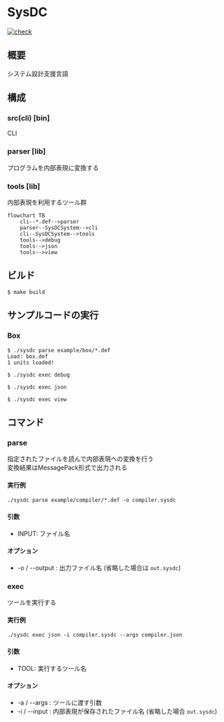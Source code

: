 # SysDC

[![check](https://github.com/Yuta1004/SysDC/actions/workflows/check.yml/badge.svg?branch=develop)](https://github.com/Yuta1004/SysDC/actions/workflows/check.yml)

## 概要

システム設計支援言語

## 構成

### src(cli) [bin]

CLI

### parser [lib]

プログラムを内部表現に変換する

### tools [lib]

内部表現を利用するツール群

```mermaid
flowchart TB
    cli--*.def-->parser
    parser--SysDCSystem-->cli
    cli--SysDCSystem-->tools
    tools-->debug
    tools-->json
    tools-->view
```

## ビルド

```
$ make build
```

## サンプルコードの実行

### Box

```
$ ./sysdc parse example/box/*.def
Load: box.def
1 units loaded!

$ ./sysdc exec debug

$ ./sysdc exec json

$ ./sysdc exec view
```

## コマンド

### parse

指定されたファイルを読んで内部表現への変換を行う  
変換結果はMessagePack形式で出力される

#### 実行例

```
./sysdc parse example/compiler/*.def -o compiler.sysdc
```

#### 引数

- INPUT: ファイル名

#### オプション

- -o / --output : 出力ファイル名 (省略した場合は `out.sysdc`)

### exec

ツールを実行する

#### 実行例

```
./sysdc exec json -i compiler.sysdc --args compiler.json
```

#### 引数

- TOOL: 実行するツール名

#### オプション

- -a / --args : ツールに渡す引数
- -i / --input : 内部表現が保存されたファイル名 (省略した場合 `out.sysdc`)
